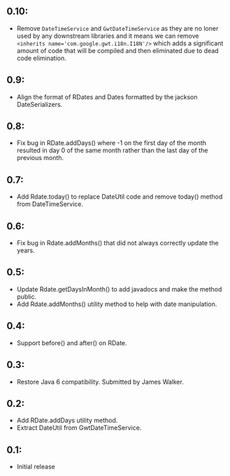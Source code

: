 ## 0.10:

* Remove `DateTimeService` and `GwtDateTimeService` as they are no loner used by
  any downstream libraries and it means we can remove `<inherits name='com.google.gwt.i18n.I18N'/>`
  which adds a significant amount of code that will be compiled and then eliminated
  due to dead code elimination.

## 0.9:

* Align the format of RDates and Dates formatted by the jackson DateSerializers.

## 0.8:

* Fix bug in RDate.addDays() where -1 on the first day of the month resulted in day 0 of
  the same month rather than the last day of the previous month.

## 0.7:

* Add Rdate.today() to replace DateUtil code and remove today() method from DateTimeService.

## 0.6:

* Fix bug in Rdate.addMonths() that did not always correctly update the years.

## 0.5:

* Update Rdate.getDaysInMonth() to add javadocs and make the method public.
* Add Rdate.addMonths() utility method to help with date manipulation.

## 0.4:

* Support before() and after() on RDate.

## 0.3:

* Restore Java 6 compatibility. Submitted by James Walker.

## 0.2:

* Add RDate.addDays utility method.
* Extract DateUtil from GwtDateTimeService.

## 0.1:

* Initial release

